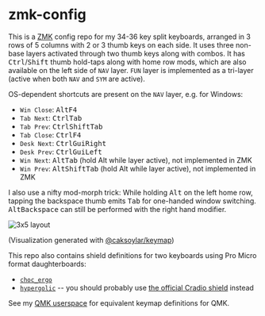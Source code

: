 # zmk-config

This is a [ZMK](https://zmk.dev) config repo for my 34-36 key split keyboards, arranged in 3 rows of 5 columns with 2 or 3 thumb keys on each side. It uses three non-base layers activated through two thumb keys along with combos. It has <kbd>Ctrl</kbd>/<kbd>Shift</kbd> thumb hold-taps along with home row mods, which are also available on the left side of `NAV` layer. `FUN` layer is implemented as a tri-layer (active when both `NAV` and `SYM` are active).

OS-dependent shortcuts are present on the `NAV` layer, e.g. for Windows:
- `Win Close`: <kbd>Alt</kbd><kbd>F4</kbdy>
- `Tab Next`: <kbd>Ctrl</kbd><kbd>Tab</kbd>
- `Tab Prev`: <kbd>Ctrl</kbd><kbd>Shift</kbd><kbd>Tab</kbd>
- `Tab Close`: <kbd>Ctrl</kbd><kbd>F4</kbd>
- `Desk Next`: <kbd>Ctrl</kbd><kbd>Gui</kbd><kbd>Right</kbd>
- `Desk Prev`: <kbd>Ctrl</kbd><kbd>Gui</kbd><kbd>Left</kbd>
- `Win Next`: <kbd>Alt</kbd><kbd>Tab</kbd> (hold Alt while layer active), not implemented in ZMK
- `Win Prev`: <kbd>Alt</kbd><kbd>Shift</kbd><kbd>Tab</kbd> (hold Alt while layer active), not implemented in ZMK

I also use a nifty mod-morph trick: While holding <kbd>Alt</kbd> on the left home row, tapping the backspace thumb emits <kbd>Tab</kbd> for one-handed window switching. <kbd>Alt</kbd><kbd>Backspace</kbd> can still be performed with the right hand modifier.

![3x5 layout](https://caksoylar.github.io/zmk-config/3x5.full.svg)

(Visualization generated with [@caksoylar/keymap](https://github.com/caksoylar/keymap))

This repo also contains shield definitions for two keyboards using Pro Micro format daughterboards:
- [`choc_ergo`](https://keypcb.xyz/choc_ergo)
- [`hypergolic`](https://github.com/davidphilipbarr/hypergolic) -- you should probably use [the official Cradio shield](https://github.com/zmkfirmware/zmk/tree/main/app/boards/shields/cradio/) instead

See my [QMK userspace](https://github.com/caksoylar/qmk_userspace/) for equivalent keymap definitions for QMK.
